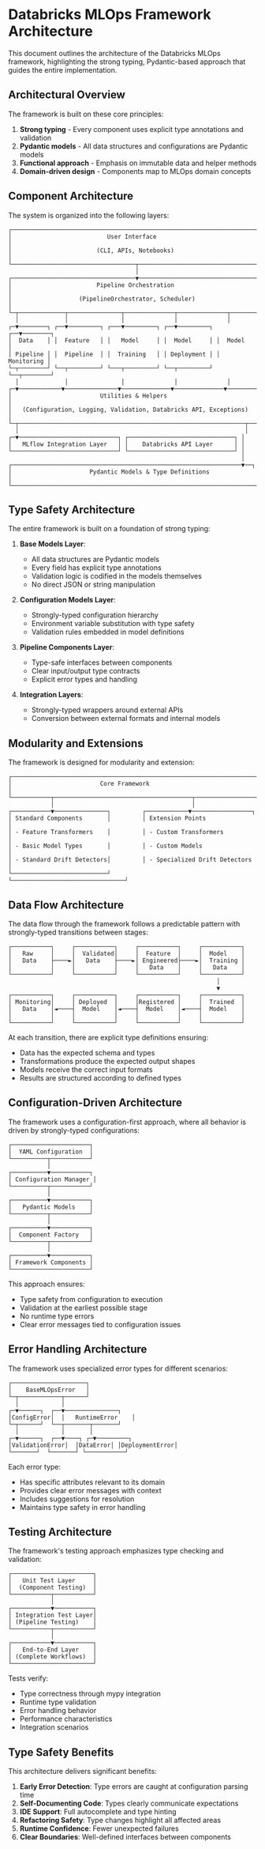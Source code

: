 # Databricks MLOps Framework Architecture

This document outlines the architecture of the Databricks MLOps framework, highlighting the strong typing, Pydantic-based approach that guides the entire implementation.

## Architectural Overview

The framework is built on these core principles:

1. **Strong typing** - Every component uses explicit type annotations and validation
2. **Pydantic models** - All data structures and configurations are Pydantic models
3. **Functional approach** - Emphasis on immutable data and helper methods
4. **Domain-driven design** - Components map to MLOps domain concepts

## Component Architecture

The system is organized into the following layers:

```
┌─────────────────────────────────────────────────────────────────────┐
│                           User Interface                             │
│                        (CLI, APIs, Notebooks)                        │
└───────────────────────────────────┬─────────────────────────────────┘
                                    │
┌───────────────────────────────────▼─────────────────────────────────┐
│                        Pipeline Orchestration                        │
│                   (PipelineOrchestrator, Scheduler)                  │
└─┬─────────────┬───────────────┬──────────────┬──────────────┬───────┘
  │             │               │              │              │
┌─▼────────┐ ┌──▼─────────┐ ┌───▼─────────┐ ┌──▼─────────┐ ┌──▼────────┐
│  Data    │ │  Feature   │ │   Model     │ │  Model     │ │  Model    │
│ Pipeline │ │  Pipeline  │ │  Training   │ │ Deployment │ │ Monitoring │
└─┬────────┘ └──┬─────────┘ └───┬─────────┘ └──┬─────────┘ └──┬────────┘
  │             │               │              │              │
┌─▼────────────▼───────────────▼──────────────▼──────────────▼────────┐
│                         Utilities & Helpers                          │
│   (Configuration, Logging, Validation, Databricks API, Exceptions)   │
└─┬────────────────────────────────────────────────────────────────┬──┘
  │                                                                │
┌─▼────────────────────────────┐ ┌──────────────────────────────┐ │
│   MLflow Integration Layer   │ │    Databricks API Layer      │ │
└──────────────────────────────┘ └──────────────────────────────┘ │
                                                                  │
┌─────────────────────────────────────────────────────────────────▼──┐
│                      Pydantic Models & Type Definitions             │
└─────────────────────────────────────────────────────────────────────┘
```

## Type Safety Architecture

The entire framework is built on a foundation of strong typing:

1. **Base Models Layer**:
   - All data structures are Pydantic models
   - Every field has explicit type annotations
   - Validation logic is codified in the models themselves
   - No direct JSON or string manipulation

2. **Configuration Models Layer**:
   - Strongly-typed configuration hierarchy
   - Environment variable substitution with type safety
   - Validation rules embedded in model definitions

3. **Pipeline Components Layer**:
   - Type-safe interfaces between components
   - Clear input/output type contracts
   - Explicit error types and handling

4. **Integration Layers**:
   - Strongly-typed wrappers around external APIs
   - Conversion between external formats and internal models

## Modularity and Extensions

The framework is designed for modularity and extension:

```
┌─────────────────────────────────────────────────────────────────────┐
│                         Core Framework                               │
└───────────┬───────────────────────────────────────┬─────────────────┘
            │                                       │
┌───────────▼───────────────┐         ┌────────────▼─────────────────┐
│ Standard Components       │         │ Extension Points              │
│ - Feature Transformers    │         │ - Custom Transformers         │
│ - Basic Model Types       │         │ - Custom Models               │
│ - Standard Drift Detectors│         │ - Specialized Drift Detectors │
└───────────────────────────┘         └────────────────────────────────┘
```

## Data Flow Architecture

The data flow through the framework follows a predictable pattern with strongly-typed transitions between stages:

```
┌───────────┐     ┌───────────┐     ┌───────────┐     ┌───────────┐
│   Raw     │     │  Validated│     │  Feature  │     │  Model    │
│   Data    ├────►│   Data    ├────►│ Engineered├────►│  Training │
│           │     │           │     │   Data    │     │   Data    │
└───────────┘     └───────────┘     └───────────┘     └───────────┘
                                                           │
                                                           ▼
┌───────────┐     ┌───────────┐     ┌───────────┐     ┌───────────┐
│ Monitoring│     │ Deployed  │     │Registered │     │  Trained  │
│   Data    │◄────┤  Model    │◄────┤  Model    │◄────┤  Model    │
│           │     │           │     │           │     │           │
└───────────┘     └───────────┘     └───────────┘     └───────────┘
```

At each transition, there are explicit type definitions ensuring:
- Data has the expected schema and types
- Transformations produce the expected output shapes
- Models receive the correct input formats
- Results are structured according to defined types

## Configuration-Driven Architecture

The framework uses a configuration-first approach, where all behavior is driven by strongly-typed configurations:

```
┌──────────────────────┐
│  YAML Configuration  │
└──────────┬───────────┘
           │
┌──────────▼───────────┐
│ Configuration Manager │
└──────────┬───────────┘
           │
┌──────────▼───────────┐
│   Pydantic Models    │
└──────────┬───────────┘
           │
┌──────────▼───────────┐
│  Component Factory   │
└──────────┬───────────┘
           │
┌──────────▼───────────┐
│ Framework Components │
└──────────────────────┘
```

This approach ensures:
- Type safety from configuration to execution
- Validation at the earliest possible stage
- No runtime type errors
- Clear error messages tied to configuration issues

## Error Handling Architecture

The framework uses specialized error types for different scenarios:

```
┌─────────────────────┐
│    BaseMLOpsError   │
└─┬────────────┬──────┘
  │            │
┌─▼──────┐  ┌──▼───────────────┐
│ConfigError│  │   RuntimeError    │
└─┬──────┘  └──┬───────┬───────┘
  │            │       │
┌─▼──────┐  ┌──▼────┐ ┌─▼─────────┐
│ValidationError│  │DataError│ │DeploymentError│
└───────┘  └───────┘ └───────────┘
```

Each error type:
- Has specific attributes relevant to its domain
- Provides clear error messages with context
- Includes suggestions for resolution
- Maintains type safety in error handling

## Testing Architecture

The framework's testing approach emphasizes type checking and validation:

```
┌───────────────────────┐
│   Unit Test Layer     │
│  (Component Testing)  │
└───────────┬───────────┘
            │
┌───────────▼───────────┐
│ Integration Test Layer│
│ (Pipeline Testing)    │
└───────────┬───────────┘
            │
┌───────────▼───────────┐
│   End-to-End Layer    │
│ (Complete Workflows)  │
└───────────────────────┘
```

Tests verify:
- Type correctness through mypy integration
- Runtime type validation
- Error handling behavior
- Performance characteristics
- Integration scenarios

## Type Safety Benefits

This architecture delivers significant benefits:

1. **Early Error Detection**: Type errors are caught at configuration parsing time
2. **Self-Documenting Code**: Types clearly communicate expectations
3. **IDE Support**: Full autocomplete and type hinting
4. **Refactoring Safety**: Type changes highlight all affected areas
5. **Runtime Confidence**: Fewer unexpected failures
6. **Clear Boundaries**: Well-defined interfaces between components

